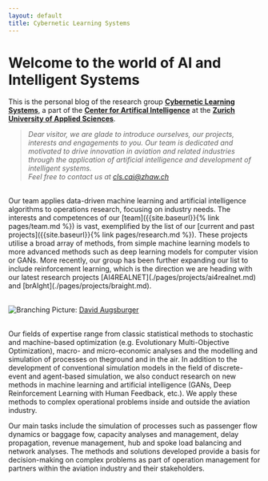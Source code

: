 ```yaml
---
layout: default
title: Cybernetic Learning Systems
---
```


# **Welcome to the world of AI and Intelligent Systems**


This is the personal blog of the research group [**Cybernetic Learning Systems**](https://www.zhaw.ch/en/engineering/institutes-centres/cai/cybernetic-learning-systems-group/), a part 
of the [**Center for Artifical Intelligence**](https://www.zhaw.ch/en/engineering/institutes-centres/cai/) at the [**Zurich University of Applied Sciences**](https://www.zhaw.ch/en/university/).

> *Dear visitor,
we are glade to introduce ourselves, our projects, interests and engagements to you. Our team is dedicated and 
> motivated to drive innovation in aviation and related industries through the application of artificial intelligence 
> and development of intelligent systems.* 
> <br>
> *Feel free to contact us at cls.cai@zhaw.ch*

<br>
Our team applies data-driven machine learning and artificial intelligence algorithms to operations research, focusing on industry needs. The interests and competences of our [team]({{site.baseurl}}{% link pages/team.md %}) is vast, exemplified by the list of our [current and past projects]({{site.baseurl}}{% link pages/research.md %}). These projects utilise a broad array of methods, from simple machine learning models to more advanced methods such as deep learning models for computer vision or GANs. More recently, our group has been further expanding our list to include reinforcement learning, which is the direction we are heading with our latest research projects [AI4REALNET](./pages/projects/ai4realnet.md) and [brAIght](./pages/projects/braight.md).
<br>
<br>

![Branching](./pictures/home_bild.png)
Picture: [David Augsburger](https://www.instagram.com/augsburgair/)
<br>
<br>

Our fields of expertise range from classic statistical methods to stochastic and machine-based optimization (e.g. Evolutionary Multi-Objective Optimization), macro- and micro-economic analyses and the modelling and simulation of processes on theground and in the air. In addition to the development of conventional simulation models in the field of discrete-event and agent-based simulation, we also conduct research on new methods in machine learning and artificial intelligence (GANs, Deep Reinforcement Learning with Human Feedback, etc.). We apply these methods to complex operational problems inside and outside the aviation industry. 

Our main tasks include the simulation of processes such as passenger flow dynamics or baggage fow, capacity analyses and management, delay propagation, revenue management, hub and spoke load balancing and network analyses. The methods and solutions developed provide a basis for decision-making on complex problems as part of operation management for partners within the aviation industry and their stakeholders.




